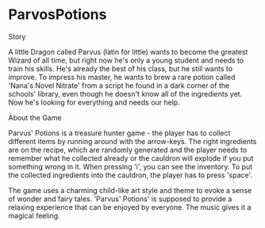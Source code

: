 # ParvosPotions

Story

A little Dragon called Parvus (latin for little) wants to become the greatest Wizard of all time, but right now he's only a young student and needs to train his skills. He's already the best of his class, but he still wants to improve. To impress his master, he wants to brew a rare potion called 'Nana's Novel Nitrate' from a script he found in a dark corner of the schools' library, even though he doesn't know all of the ingredients yet. Now he's looking for everything and needs our help. 

About the Game

Parvus' Potions is a treasure hunter game - the player has to collect different items by running around with the arrow-keys. The right ingredients are on the recipe, which are randomly generated and the player needs to remember what he collected already or the cauldron will explode if you put something wrong in it. When pressing 'i', you can see the inventory. To put the collected ingredients into the cauldron, the player has to press 'space'.

The game uses a charming child-like art style and theme to evoke a sense of wonder and fairy tales. 'Parvus' Potions' is supposed to provide a relaxing experience that can be enjoyed by everyone. The music gives it a magical feeling. 

